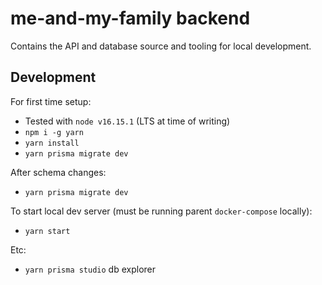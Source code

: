 # me-and-my-family backend

Contains the API and database source and tooling for local development.

## Development

For first time setup:
- Tested with `node v16.15.1` (LTS at time of writing)
- `npm i -g yarn`
- `yarn install`
- `yarn prisma migrate dev`

After schema changes:
- `yarn prisma migrate dev`

To start local dev server (must be running parent `docker-compose` locally):
- `yarn start`

Etc:
- `yarn prisma studio` db explorer

